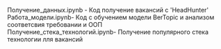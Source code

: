 Получение_данных.ipynb - Код получение вакансий с 'HeadHunter' <br/>
Работа_модели.ipynb- Код с обучением модели BerTopic и анализом соответсвия требовании и ООП <br/>
Получение_стека_технологий.ipynb- Получение популярного стека технологии лля вакансий <br/>
